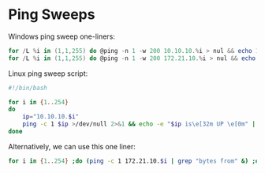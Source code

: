 # Ping Sweeps

Windows ping sweep one-liners:

```powershell
for /L %i in (1,1,255) do @ping -n 1 -w 200 10.10.10.%i > nul && echo 10.10.10.%i is up.
for /L %i in (1,1,255) do @ping -n 1 -w 200 172.21.10.%i > nul && echo 192.168.1.%i is up.
```

Linux ping sweep script:

```bash
#!/bin/bash

for i in {1..254}
do
    ip="10.10.10.$i"
    ping -c 1 $ip >/dev/null 2>&1 && echo -e "$ip is\e[32m UP \e[0m" || echo -e "$ip is\e[31m unreachable \e[0m" 
done
```

Alternatively, we can use this one liner:

```bash
for i in {1..254} ;do (ping -c 1 172.21.10.$i | grep "bytes from" &) ;done
```

